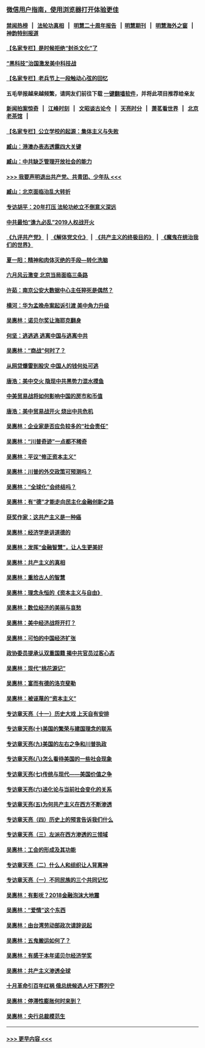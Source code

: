 ### [微信用户指南，使用浏览器打开体验更佳](https://github.com/gfw-breaker/banned-news1/blob/master/indexes/wechat-guide.md?t=0)
#### [禁闻热榜](热点新闻.md?t=0)  &nbsp;&nbsp;|&nbsp;&nbsp; [法轮功真相](https://github.com/gfw-breaker/truth/blob/master/README.md?t=0) &nbsp;&nbsp;|&nbsp;&nbsp; [明慧二十周年报告](https://github.com/gfw-breaker/mh-reports/blob/master/README.md?t=0) &nbsp;&nbsp;|&nbsp;&nbsp;[明慧期刊](https://github.com/gfw-breaker/mh-qikan) &nbsp;&nbsp;|&nbsp;&nbsp; [明慧海外之窗](https://github.com/gfw-breaker/mh-news/blob/master/README.md?t=0) &nbsp;&nbsp;|&nbsp;&nbsp; [神韵特别报道](https://github.com/gfw-breaker/mh-news/blob/master/shenyun.md?t=0)
#### [【名家专栏】是时候拒绝“封杀文化”了](../pages/nsc423/n11814093.md?t=02092311) 
#### [“黑科技”治国激发美中科技战](../pages/nsc423/n11638056.md?t=02092311) 
#### [【名家专栏】老兵节上一段触动心弦的回忆](../pages/nsc423/n11646016.md?t=02092311) 
#### 五毛举报越来越频繁，请网友们前往下载 [一键翻墙软件](https://github.com/gfw-breaker/ssr-accounts)，并将此项目推荐给亲友
#### [新闻拍案惊奇](https://github.com/gfw-breaker/banned-news1/blob/master/pages/link4.md) &nbsp;&nbsp;|&nbsp;&nbsp; [江峰时刻](https://github.com/gfw-breaker/banned-news1/blob/master/pages/link4.md) &nbsp;&nbsp;|&nbsp;&nbsp; [文昭谈古论今](https://github.com/gfw-breaker/banned-news1/blob/master/pages/link4.md) &nbsp;&nbsp;|&nbsp;&nbsp; [天亮时分](https://github.com/gfw-breaker/banned-news1/blob/master/pages/link4.md) &nbsp;&nbsp;|&nbsp;&nbsp; [萧茗看世界](https://github.com/gfw-breaker/banned-news1/blob/master/pages/link4.md) &nbsp;&nbsp;|&nbsp;&nbsp; [北京老茶馆](https://github.com/gfw-breaker/banned-news1/blob/master/pages/link4.md) &nbsp;&nbsp;|&nbsp;&nbsp; 
#### [【名家专栏】公立学校的起源：集体主义与失败](../pages/nsc423/n11601833.md?t=02092311) 
#### [臧山：港澳办表态透露四大关键](../pages/nsc423/n11421628.md?t=02092311) 
#### [臧山：中共缺乏管理开放社会的能力](../pages/nsc423/n11407457.md?t=02092311) 
#### [>>> 我要声明退出共产党、共青团、少年队 <<<](https://github.com/begood0513/goodnews/blob/master/quit/letter.md) 
#### [臧山：北京面临治乱大转折](../pages/nsc423/n11406895.md?t=02092311) 
#### [专访胡平：20年打压 法轮功屹立不倒意义深远](../pages/nsc423/n11398800.md?t=02092311) 
#### [中共最怕“逢九必乱”2019人权战开火](../pages/nsc423/n11385248.md?t=02092311) 
#### [《九评共产党》](https://github.com/begood0513/9ping.md/blob/master/README.md) &nbsp;|&nbsp; [《解体党文化》](../../../../jtdwh.md/blob/master/README.md)  &nbsp;|&nbsp; [《共产主义的终极目的》](../../../../gczydzjmd.md/blob/master/README.md) &nbsp;|&nbsp; [《魔鬼在统治我们的世界》](../../../../mgztzwmdsj.md/blob/master/README.md) 
#### [夏一阳：精神和肉体灭绝的手段—转化洗脑](../pages/nsc423/n11368250.md?t=02092311) 
#### [六月风云激变 北京当局面临三条路](../pages/nsc423/n11313668.md?t=02092311) 
#### [许茹：南京公安大数据中心主任猝死是偶然？](../pages/nsc423/n11064744.md?t=02092311) 
#### [横河：华为孟晚舟案起诉引渡 美中角力升级](../pages/nsc423/n11027230.md?t=02092311) 
#### [吴惠林：诺贝尔奖让海耶克翻身](../pages/nsc423/n10890049.md?t=02092311) 
#### [何坚：逃逃逃 逃离中国与逃离中共](../pages/nsc423/n10592891.md?t=02092311) 
#### [吴惠林：“商战”何时了？](../pages/nsc423/n10573558.md?t=02092311) 
#### [从网贷爆雷到股灾 中国人的钱何处可逃](../pages/nsc423/n10572800.md?t=02092311) 
#### [唐浩：美中交火 隐现中共黑势力混水摸鱼](../pages/nsc423/n10544040.md?t=02092311) 
#### [中美贸易战将如何影响中国的房市和币值](../pages/nsc423/n10543697.md?t=02092311) 
#### [唐浩：美中贸易战开火 烧出中共危机](../pages/nsc423/n10540126.md?t=02092311) 
#### [吴惠林：企业家是否应负较多的“社会责任”](../pages/nsc423/n10535022.md?t=02092311) 
#### [吴惠林：“川普奇迹”一点都不稀奇](../pages/nsc423/n10512808.md?t=02092311) 
#### [吴惠林：平议“修正资本主义”](../pages/nsc423/n10495724.md?t=02092311) 
#### [吴惠林：川普的外交政策可预测吗？](../pages/nsc423/n10462387.md?t=02092311) 
#### [吴惠林：“全球化”会终结吗？](../pages/nsc423/n10452838.md?t=02092311) 
#### [吴惠林：有“德”才能走向民主化金融创新之路](../pages/nsc423/n10432292.md?t=02092311) 
#### [获奖作家：这共产主义是一种癌](../pages/nsc423/n10431541.md?t=02092311) 
#### [吴惠林：经济学是讲道德的](../pages/nsc423/n10398014.md?t=02092311) 
#### [吴惠林：发挥“金融智慧”，让人生更美好](../pages/nsc423/n10375019.md?t=02092311) 
#### [吴惠林：共产主义的真相](../pages/nsc423/n10351394.md?t=02092311) 
#### [吴惠林：重拾古人的智慧](../pages/nsc423/n10337691.md?t=02092311) 
#### [吴惠林：理念永恒的《资本主义与自由》](../pages/nsc423/n10316274.md?t=02092311) 
#### [吴惠林：数位经济的美丽与哀愁](../pages/nsc423/n10292946.md?t=02092311) 
#### [吴惠林：美中经济战将开打？](../pages/nsc423/n10258825.md?t=02092311) 
#### [吴惠林：可怕的中国经济扩张](../pages/nsc423/n10219147.md?t=02092311) 
#### [政协委员提承认双重国籍 揭中共官员过客心态](../pages/nsc423/n10208809.md?t=02092311) 
#### [吴惠林：现代“桃花源记”](../pages/nsc423/n10185234.md?t=02092311) 
#### [吴惠林：富而有德的洛克斐勒](../pages/nsc423/n10142264.md?t=02092311) 
#### [吴惠林：被诬蔑的“资本主义”](../pages/nsc423/n10124816.md?t=02092311) 
#### [专访章天亮（十一）历史大戏 上天自有安排](../pages/nsc423/n10094905.md?t=02092311) 
#### [专访章天亮(十)美国的繁荣与建国理念的联系](../pages/nsc423/n10094899.md?t=02092311) 
#### [专访章天亮(九)美国的左右之争和川普执政](../pages/nsc423/n10094889.md?t=02092311) 
#### [专访章天亮(八)怎么看待美国的一些社会现象](../pages/nsc423/n10094857.md?t=02092311) 
#### [专访章天亮(七)传统与现代——美国价值之争](../pages/nsc423/n10093140.md?t=02092311) 
#### [专访章天亮(六)进化论与当前社会变化的关系](../pages/nsc423/n10092036.md?t=02092311) 
#### [专访章天亮(五)为何共产主义在西方不断渗透](../pages/nsc423/n10083620.md?t=02092311) 
#### [专访章天亮（四）历史上的预言告诉我们什么](../pages/nsc423/n10083606.md?t=02092311) 
#### [专访章天亮（三）左派在西方渗透的三领域](../pages/nsc423/n10081115.md?t=02092311) 
#### [吴惠林：工会的形成及其功能](../pages/nsc423/n10080633.md?t=02092311) 
#### [专访章天亮（二）什么人和组织让人背离神](../pages/nsc423/n10076637.md?t=02092311) 
#### [专访章天亮（一）不同民族的三个共同记忆](../pages/nsc423/n10074188.md?t=02092311) 
#### [吴惠林：有影呒？2018金融泡沫大地震](../pages/nsc423/n10040534.md?t=02092311) 
#### [吴惠林：“爱情”这个东西](../pages/nsc423/n10019423.md?t=02092311) 
#### [吴惠林：由台湾劳动部政次请辞说起](../pages/nsc423/n9979679.md?t=02092311) 
#### [吴惠林：五鬼搬运如何了？](../pages/nsc423/n9925338.md?t=02092311) 
#### [吴惠林：有感于本年诺贝尔经济学奖](../pages/nsc423/n9871883.md?t=02092311) 
#### [吴惠林：共产主义渗透全球](../pages/nsc423/n9812748.md?t=02092311) 
#### [十月革命引百年红祸 俄总统候选人吁下葬列宁](../pages/nsc423/n9810182.md?t=02092311) 
#### [吴惠林：停滞性膨胀何时来到？](../pages/nsc423/n9764136.md?t=02092311) 
#### [吴惠林：央行总裁模范生](../pages/nsc423/n9728134.md?t=02092311) 

----
#### [ >>> 更早内容 <<< ](../indexes/nsc423-earlier.md)

